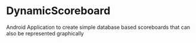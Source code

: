 # DynamicScoreboard
Android Application to create simple database based scoreboards that can also be represented graphically
